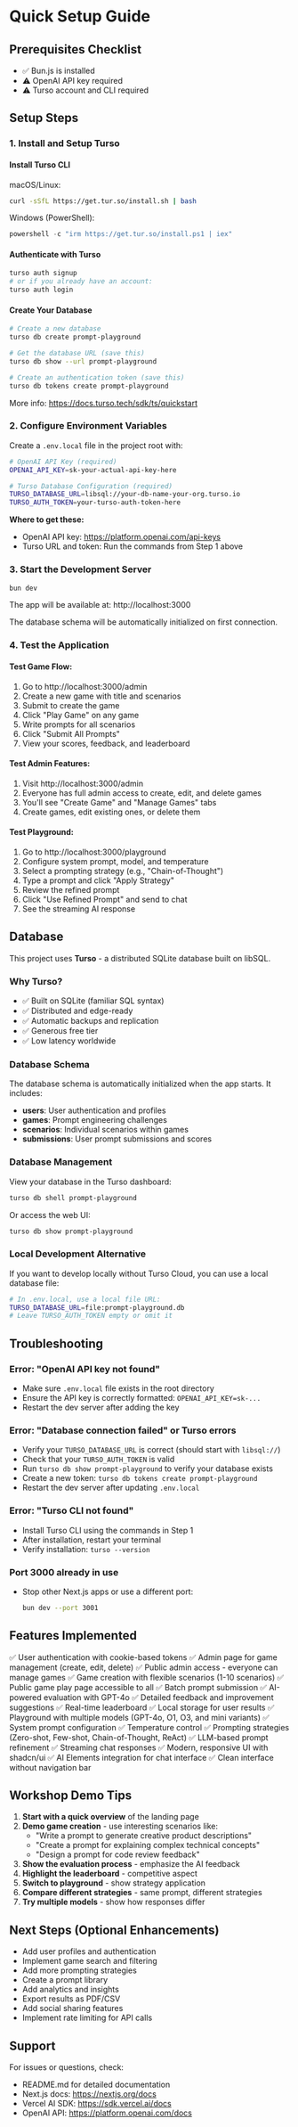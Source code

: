 # Quick Setup Guide

## Prerequisites Checklist
- ✅ Bun.js is installed
- ⚠️ OpenAI API key required
- ⚠️ Turso account and CLI required

## Setup Steps

### 1. Install and Setup Turso

#### Install Turso CLI

macOS/Linux:
```bash
curl -sSfL https://get.tur.so/install.sh | bash
```

Windows (PowerShell):
```powershell
powershell -c "irm https://get.tur.so/install.ps1 | iex"
```

#### Authenticate with Turso

```bash
turso auth signup
# or if you already have an account:
turso auth login
```

#### Create Your Database

```bash
# Create a new database
turso db create prompt-playground

# Get the database URL (save this)
turso db show --url prompt-playground

# Create an authentication token (save this)
turso db tokens create prompt-playground
```

More info: https://docs.turso.tech/sdk/ts/quickstart

### 2. Configure Environment Variables

Create a `.env.local` file in the project root with:

```bash
# OpenAI API Key (required)
OPENAI_API_KEY=sk-your-actual-api-key-here

# Turso Database Configuration (required)
TURSO_DATABASE_URL=libsql://your-db-name-your-org.turso.io
TURSO_AUTH_TOKEN=your-turso-auth-token-here
```

**Where to get these:**
- OpenAI API key: https://platform.openai.com/api-keys
- Turso URL and token: Run the commands from Step 1 above

### 3. Start the Development Server

```bash
bun dev
```

The app will be available at: http://localhost:3000

The database schema will be automatically initialized on first connection.

### 4. Test the Application

#### Test Game Flow:
1. Go to http://localhost:3000/admin
2. Create a new game with title and scenarios
3. Submit to create the game
4. Click "Play Game" on any game
5. Write prompts for all scenarios
6. Click "Submit All Prompts"
7. View your scores, feedback, and leaderboard

#### Test Admin Features:
1. Visit http://localhost:3000/admin
2. Everyone has full admin access to create, edit, and delete games
3. You'll see "Create Game" and "Manage Games" tabs
4. Create games, edit existing ones, or delete them

#### Test Playground:
1. Go to http://localhost:3000/playground
2. Configure system prompt, model, and temperature
3. Select a prompting strategy (e.g., "Chain-of-Thought")
4. Type a prompt and click "Apply Strategy"
5. Review the refined prompt
6. Click "Use Refined Prompt" and send to chat
7. See the streaming AI response

## Database

This project uses **Turso** - a distributed SQLite database built on libSQL.

### Why Turso?
- ✅ Built on SQLite (familiar SQL syntax)
- ✅ Distributed and edge-ready
- ✅ Automatic backups and replication
- ✅ Generous free tier
- ✅ Low latency worldwide

### Database Schema
The database schema is automatically initialized when the app starts. It includes:
- **users**: User authentication and profiles
- **games**: Prompt engineering challenges
- **scenarios**: Individual scenarios within games
- **submissions**: User prompt submissions and scores

### Database Management

View your database in the Turso dashboard:
```bash
turso db shell prompt-playground
```

Or access the web UI:
```bash
turso db show prompt-playground
```

### Local Development Alternative

If you want to develop locally without Turso Cloud, you can use a local database file:
```bash
# In .env.local, use a local file URL:
TURSO_DATABASE_URL=file:prompt-playground.db
# Leave TURSO_AUTH_TOKEN empty or omit it
```

## Troubleshooting

### Error: "OpenAI API key not found"
- Make sure `.env.local` file exists in the root directory
- Ensure the API key is correctly formatted: `OPENAI_API_KEY=sk-...`
- Restart the dev server after adding the key

### Error: "Database connection failed" or Turso errors
- Verify your `TURSO_DATABASE_URL` is correct (should start with `libsql://`)
- Check that your `TURSO_AUTH_TOKEN` is valid
- Run `turso db show prompt-playground` to verify your database exists
- Create a new token: `turso db tokens create prompt-playground`
- Restart the dev server after updating `.env.local`

### Error: "Turso CLI not found"
- Install Turso CLI using the commands in Step 1
- After installation, restart your terminal
- Verify installation: `turso --version`

### Port 3000 already in use
- Stop other Next.js apps or use a different port:
  ```bash
  bun dev --port 3001
  ```

## Features Implemented

✅ User authentication with cookie-based tokens
✅ Admin page for game management (create, edit, delete)
✅ Public admin access - everyone can manage games
✅ Game creation with flexible scenarios (1-10 scenarios)
✅ Public game play page accessible to all
✅ Batch prompt submission
✅ AI-powered evaluation with GPT-4o
✅ Detailed feedback and improvement suggestions
✅ Real-time leaderboard
✅ Local storage for user results
✅ Playground with multiple models (GPT-4o, O1, O3, and mini variants)
✅ System prompt configuration
✅ Temperature control
✅ Prompting strategies (Zero-shot, Few-shot, Chain-of-Thought, ReAct)
✅ LLM-based prompt refinement
✅ Streaming chat responses
✅ Modern, responsive UI with shadcn/ui
✅ AI Elements integration for chat interface
✅ Clean interface without navigation bar

## Workshop Demo Tips

1. **Start with a quick overview** of the landing page
2. **Demo game creation** - use interesting scenarios like:
   - "Write a prompt to generate creative product descriptions"
   - "Create a prompt for explaining complex technical concepts"
   - "Design a prompt for code review feedback"
3. **Show the evaluation process** - emphasize the AI feedback
4. **Highlight the leaderboard** - competitive aspect
5. **Switch to playground** - show strategy application
6. **Compare different strategies** - same prompt, different strategies
7. **Try multiple models** - show how responses differ

## Next Steps (Optional Enhancements)

- Add user profiles and authentication
- Implement game search and filtering
- Add more prompting strategies
- Create a prompt library
- Add analytics and insights
- Export results as PDF/CSV
- Add social sharing features
- Implement rate limiting for API calls

## Support

For issues or questions, check:
- README.md for detailed documentation
- Next.js docs: https://nextjs.org/docs
- Vercel AI SDK: https://sdk.vercel.ai/docs
- OpenAI API: https://platform.openai.com/docs

